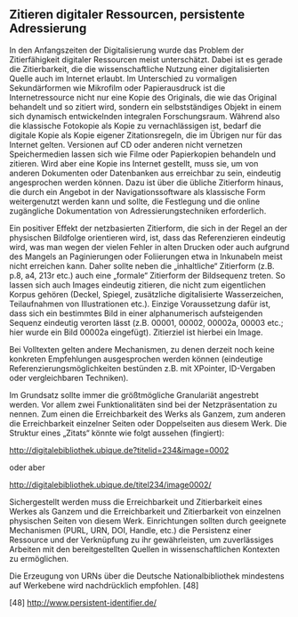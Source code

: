 ## Zitieren digitaler Ressourcen, persistente Adressierung 

In den Anfangszeiten der Digitalisierung wurde das Problem der Zitierfähigkeit digitaler Ressourcen meist unterschätzt.
Dabei ist es gerade die Zitierbarkeit, die die wissenschaftliche Nutzung einer digitalisierten Quelle auch im Internet erlaubt.
Im Unterschied zu vormaligen Sekundärformen wie Mikrofilm oder Papierausdruck ist die Internetressource nicht nur eine Kopie des Originals, die wie das Original behandelt und so zitiert wird, sondern ein selbstständiges Objekt in einem sich dynamisch entwickelnden integralen Forschungsraum. 
Während also die klassische Fotokopie als Kopie zu vernachlässigen ist, bedarf die digitale Kopie als Kopie eigener Zitationsregeln, die im Übrigen nur für das Internet gelten.
Versionen auf CD oder anderen nicht vernetzen Speichermedien  lassen sich wie Filme oder Papierkopien behandeln und zitieren.
Wird aber eine Kopie ins Internet gestellt, muss sie, um von anderen Dokumenten oder Datenbanken aus erreichbar zu sein, eindeutig angesprochen werden können.
Dazu ist über die übliche Zitierform hinaus, die durch ein Angebot in der Navigationssoftware als klassische Form weitergenutzt werden kann und sollte, die Festlegung und die online zugängliche Dokumentation von Adressierungstechniken erforderlich. 

Ein positiver Effekt der netzbasierten Zitierform, die sich in der Regel an der physischen Bildfolge orientieren wird, ist, dass das Referenzieren eindeutig wird, was man wegen der vielen Fehler in alten Drucken oder auch aufgrund des Mangels an Paginierungen oder Foliierungen etwa in Inkunabeln meist nicht erreichen kann.
Daher sollte neben die 
„inhaltliche“ Zitierform (z.B. p.8, a4, 213r etc.) auch eine „formale“ Zitierform der Bildsequenz treten.
So lassen sich auch Images eindeutig zitieren, die nicht zum eigentlichen Korpus gehören (Deckel, Spiegel, zusätzliche digitalisierte Wasserzeichen, Teilaufnahmen von Illustrationen etc.).
Einzige Voraussetzung dafür ist, dass sich ein bestimmtes Bild in einer alphanumerisch aufsteigenden Sequenz eindeutig verorten lässt (z.B. 00001, 00002, 00002a, 
00003 etc.; hier wurde ein Bild 00002a eingefügt).
Zitierziel ist hierbei ein Image. 

Bei Volltexten gelten andere Mechanismen, zu denen derzeit noch keine konkreten Empfehlungen ausgesprochen werden können (eindeutige Referenzierungsmöglichkeiten bestünden z.B. mit XPointer, ID-Vergaben oder vergleichbaren Techniken). 

Im Grundsatz sollte immer die größtmögliche Granulariät angestrebt werden.
Vor allem zwei Funktionalitäten sind bei der Netzpräsentation zu nennen.
Zum einen die Erreichbarkeit des Werks als Ganzem, zum anderen die Erreichbarkeit einzelner Seiten oder Doppelseiten aus diesem Werk.
Die Struktur eines „Zitats“ könnte wie folgt aussehen (fingiert): 

http://digitalebibliothek.ubique.de?titelid=234&image=0002 

oder aber

http://digitalebibliothek.ubique.de/titel234/image0002/ 

Sichergestellt werden muss die Erreichbarkeit und Zitierbarkeit eines Werkes als Ganzem und die Erreichbarkeit und Zitierbarkeit von einzelnen physischen Seiten von diesem Werk. Einrichtungen sollten durch geeignete Mechanismen (PURL, URN, DOI, Handle, etc.) die Persistenz einer Ressource und der Verknüpfung zu ihr gewährleisten, um zuverlässiges Arbeiten mit den bereitgestellten Quellen in wissenschaftlichen Kontexten zu ermöglichen. 

Die Erzeugung von URNs über die Deutsche Nationalbibliothek mindestens auf Werkebene wird nachdrücklich empfohlen. [48] 

[48] http://www.persistent-identifier.de/  


